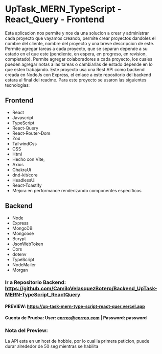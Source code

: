 # UpTask_MERN_TypeScript - React_Query - Frontend

Esta aplicacion nos permite y nos da una solucion a crear y administrar cada proyecto que vayamos creando, permite crear proyectos dandoles el nombre del cliente, nombre del proyecto y una breve descripcion de este. Permite agregar tareas a cada proyecto, que se separan depende a su estado en el que este (pendiente, en espera, en progreso, en revision, completado).
Permite agregar colaboradores a cada proyecto, los cuales pueden agregar notas a las tareas o cambiarlas de estado depende en lo que esten trabajando.
Este proyecto usa una Rest API como backend creada en NodeJs con Express, el enlace a este repositorio del backend estara al final del readme. Para este proyecto se usaron las siguientes tecnologias: 

  ## Frontend
  - React
  - Javascript
  - TypeScript
  - React-Query
  - React-Router-Dom 
  - Zod
  - TailwindCss
  - CSS
  - Html
  - Hecho con Vite,
  - Axios
  - ChakraUi
  - dnd-kit/core
  - HeadlessUi
  - React-Toastify
  - Mejora en performance renderizando componentes especificos
  ## Backend
  - Node
  - Express
  - MongoDB
  - Mongoose
  - Bcrypt
  - JsonWebToken
  - Cors
  - dotenv
  - TypeScript
  - NodeMailer
  - Morgan

### Ir a Repositorio Backend: https://github.com/CamiloVelasquezBotero/Backend_UpTask-MERN-TypeScript_ReactQuery

#### PREVIEW: https://up-task-mern-type-script-react-quer.vercel.app
#### Cuenta de Prueba: User: correo@correo.com | Password: password

### Nota del Preview: 
La API esta  en un host de hobbie, por lo cual la primera peticion, puede durar alrededor de 50 seg mientras se habilita